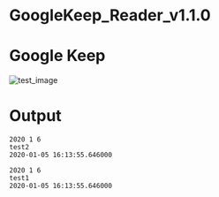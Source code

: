 # GoogleKeep_Reader_v1.1.0


# Google Keep
![test_image](https://user-images.githubusercontent.com/59524938/71783093-202d8a00-3025-11ea-83d9-6c4c7f64617d.png)

# Output
```
2020 1 6
test2
2020-01-05 16:13:55.646000 

2020 1 6
test1
2020-01-05 16:13:55.646000 
```
